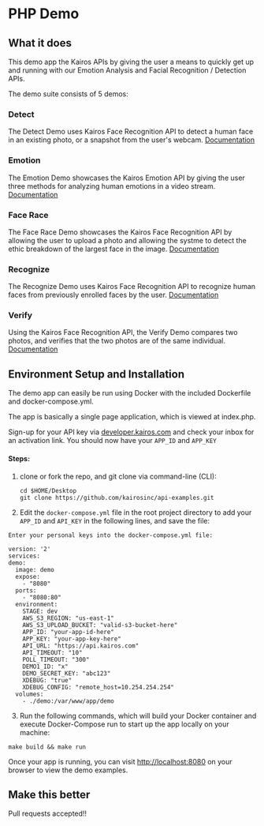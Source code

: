 # PHP Demo 

## What it does
This demo app the Kairos APIs by giving the user a means to quickly get up and running with our Emotion Analysis and Facial Recognition / Detection APIs.

The demo suite consists of 5 demos:

### Detect 
The Detect Demo uses Kairos Face Recognition API to detect a human face in an existing photo, or a snapshot from the user's webcam.
[Documentation](/php-demo/detect/README.md)

### Emotion
The Emotion Demo showcases the Kairos Emotion API by giving the user three methods for analyzing human emotions in a video stream.  
[Documentation](/php-demo/emotion/README.md)

### Face Race
The Face Race Demo showcases the Kairos Face Recognition API by allowing the user to upload a photo and allowing the systme to detect the ethic breakdown of the largest face in the image.
[Documentation](/php-demo/facerace/README.md)

### Recognize
The Recognize Demo uses Kairos Face Recognition API to recognize human faces from previously enrolled faces by the user.
[Documentation](/php-demo/recognize/README.md)

### Verify
Using the Kairos Face Recognition API, the Verify Demo compares two photos, and verifies that the two photos are of the same individual.
[Documentation](/php-demo/verify/README.md)


## Environment Setup and Installation

The demo app can easily be run using Docker with the included Dockerfile and docker-compose.yml.

The app is basically a single page application, which is viewed at index.php.

Sign-up for your API key via [developer.kairos.com](https://developer.kairos.com) and check your inbox for an activation link. You should now have your `APP_ID` and `APP_KEY`

#### Steps:

1. clone or fork the repo, and git clone via command-line (CLI):
   ```
   cd $HOME/Desktop
   git clone https://github.com/kairosinc/api-examples.git
   ```
2. Edit the `docker-compose.yml` file in the root project directory to add your `APP_ID` and `API_KEY` in the following lines, and save the file:
  ```
Enter your personal keys into the docker-compose.yml file:

version: '2'
services:
  demo:
    image: demo
    expose:
      - "8080"
    ports:
      - "8080:80"
    environment:
      STAGE: dev
      AWS_S3_REGION: "us-east-1"
      AWS_S3_UPLOAD_BUCKET: "valid-s3-bucket-here"
      APP_ID: "your-app-id-here"
      APP_KEY: "your-app-key-here"
      API_URL: "https://api.kairos.com"
      API_TIMEOUT: "10" 
      POLL_TIMEOUT: "300"
      DEMO1_ID: "x"
      DEMO_SECRET_KEY: "abc123"
      XDEBUG: "true"
      XDEBUG_CONFIG: "remote_host=10.254.254.254"
    volumes:
      - ./demo:/var/www/app/demo
  ```

3. Run the following commands, which will build your Docker container and execute Docker-Compose run to start up the app locally on your machine:
  ```
  make build && make run
  ```

Once your app is running, you can visit [http://localhost:8080](http://localhost:8080) on your browser to view the demo examples.

## Make this better

Pull requests accepted!! 





